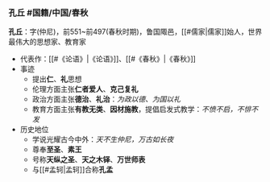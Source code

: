### 孔丘 #国籍/中国/春秋 

**孔丘**：字(仲尼)，前551~前497(春秋时期)，鲁国陬邑，[[#儒家|儒家]]始人，世界最伟大的思想家、教育家
- 代表作：[[#《论语》|《论语》]]、[[#《春秋》|《春秋》]]
- 事迹
	- 提出**仁**、**礼**思想
	- 伦理方面主张**仁者爱人**、**克己复礼**
	- 政治方面主张**德治**、**礼治**：*为政以德、为国以礼*
	- 教育方面主张**有教无类**、**因材施教**，提倡启发式教学：*不愤不启，不悱不发*
- 历史地位
	- 学说光耀古今中外：*天不生仲尼，万古如长夜*
	- 尊奉**至圣**、**素王**
	- 号称**天纵之圣**、**天之木铎**、**万世师表**
	- 与[[#孟轲|孟轲]]合称**孔孟**